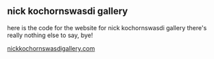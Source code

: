 ## nick kochornswasdi gallery

here is the code for the website for nick kochornswasdi gallery
there's really nothing else to say, bye!

[nickkochornswasdigallery.com](https://nickkochornswasdigallery.com)
